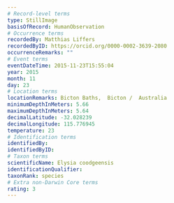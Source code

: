 ```yaml
---
# Record-level terms
type: StillImage
basisOfRecord: HumanObservation
# Occurrence terms
recordedBy: Matthias Liffers
recordedByID: https://orcid.org/0000-0002-3639-2080
occurrenceRemarks: ""
# Event terms
eventDateTime: 2015-11-23T15:55:04
year: 2015
month: 11
day: 23
# Location terms
locationRemarks: Bicton Baths,  Bicton /  Australia
minimumDepthInMeters: 5.66
maximumDepthInMeters: 5.64
decimalLatitude: -32.028239
decimalLongitude: 115.776945
temperature: 23
# Identification terms
identifiedBy: 
identifiedByID: 
# Taxon terms
scientificName: Elysia coodgeensis
identificationQualifier: 
taxonRank: species
# Extra non-Darwin Core terms
rating: 3
---
```

